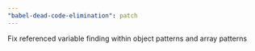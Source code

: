 ```yaml
---
"babel-dead-code-elimination": patch
---
```


Fix referenced variable finding within object patterns and array patterns
